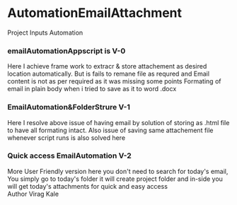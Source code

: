 # AutomationEmailAttachment
Project Inputs Automation
<h3>emailAutomationAppscript is V-0 </h3> Here I achieve frame work to extracr & store attachement as desired location automatically.
But is fails to remane file as requred and Email content is not as per required as it was missing some points Formating of email in plain body when i tried to save as it to word .docx
<br>
<h3> EmailAutomation&FolderStrure V-1</h3> Here I resolve above issue of having email by solution of storing as .html file to have all formating intact. Also issue of saving same attachement file whenever script runs is also solved here
<h3>Quick access EmailAutomation V-2</h3> More User Friendly version here you don't need to search for today's email, You simply go to today's folder it will create project folder and in-side you will get today's attachments for quick and easy access
<br>
Author Virag Kale

